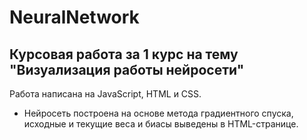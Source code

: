 # NeuralNetwork
## **Курсовая работа за 1 курс на тему "Визуализация работы нейросети"**

Работа написана на JavaScript, HTML и CSS. 

* Нейросеть построена на основе метода градиентного спуска, исходные и текущие веса и биасы выведены в HTML-странице.

